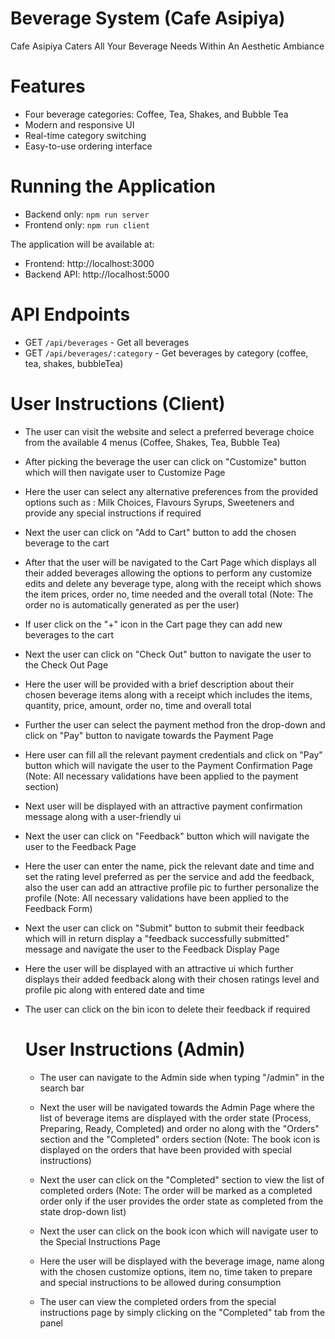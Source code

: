 # Beverage System (Cafe Asipiya)

Cafe Asipiya Caters All Your Beverage Needs Within An Aesthetic Ambiance

# Features

- Four beverage categories: Coffee, Tea, Shakes, and Bubble Tea
- Modern and responsive UI
- Real-time category switching
- Easy-to-use ordering interface

# Running the Application
- Backend only: `npm run server`
- Frontend only: `npm run client`

The application will be available at:
- Frontend: http://localhost:3000
- Backend API: http://localhost:5000

# API Endpoints

- GET `/api/beverages` - Get all beverages
- GET `/api/beverages/:category` - Get beverages by category (coffee, tea, shakes, bubbleTea)

# User Instructions (Client)

- The user can visit the website and select a preferred beverage choice from the available 4 menus (Coffee, Shakes, Tea, Bubble Tea)
  
- After picking the beverage the user can click on "Customize" button which will then navigate user to Customize Page
  
- Here the user can select any alternative preferences from the provided options such as : Milk Choices, Flavours Syrups, Sweeteners and provide any special instructions if required
  
- Next the user can click on "Add to Cart" button to add the chosen beverage to the cart
  
- After that the user will be navigated to the Cart Page which displays all their added beverages allowing the options to perform any customize edits and delete any beverage type, along with the receipt which 
  shows the item prices, order no, time needed and the overall total (Note: The order no is automatically generated as per the user)

- If user click on the "+" icon in the Cart page they can add new beverages to the cart
  
- Next the user can click on "Check Out" button to navigate the user to the Check Out Page
  
- Here the user will be provided with a brief description about their chosen beverage items along with a receipt which includes the items, quantity, price, amount, order no, time and overall total
  
- Further the user can select the payment method fron the drop-down and click on "Pay" button to navigate towards the Payment Page
  
- Here user can fill all the relevant payment credentials and click on "Pay" button which will navigate the user to the Payment Confirmation Page
  (Note: All necessary validations have been applied to the payment section)
  
-  Next user will be displayed with an attractive payment confirmation message along with a user-friendly ui
  
-  Next the user can click on "Feedback" button which will navigate the user to the Feedback Page

- Here the user can enter the name, pick the relevant date and time and set the rating level preferred as per the service and add the feedback, also the user can add an attractive profile pic to further 
  personalize the profile (Note: All necessary validations have been applied to the Feedback Form)

- Next the user can click on "Submit" button to submit their feedback which will in return display a "feedback successfully submitted" message and navigate the user to the Feedback Display Page
  
- Here the user will be displayed with an attractive ui which further displays their added feedback along with their chosen ratings level and profile pic along with entered date and time
  
- The user can click on the bin icon to delete their feedback if required

  # User Instructions (Admin)

  - The user can navigate to the Admin side when typing "/admin" in the search bar
    
  - Next the user will be navigated towards the Admin Page where the list of beverage items are displayed with the order state (Process, Preparing, Ready, Completed) and order no along with the "Orders" section 
   and the "Completed" orders section (Note: The book icon is displayed on the orders that have been provided with special instructions)

  - Next the user can click on the "Completed" section to view the list of completed orders (Note: The order will be marked as a completed order only if the user provides the order state as completed from the 
   state drop-down list)

  - Next the user can click on the book icon which will navigate user to the Special Instructions Page
    
  - Here the user will be displayed with the beverage image, name along with the chosen customize options, item no, time taken to prepare and special instructions to be allowed during consumption
    
  - The user can view the completed orders from the special instructions page by simply clicking on the "Completed" tab from the panel


  

